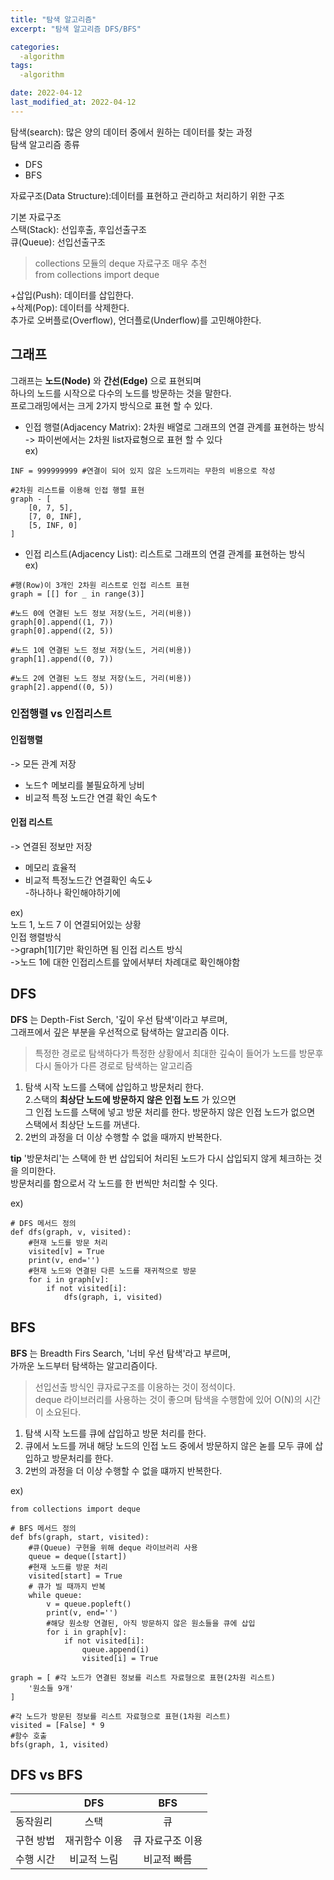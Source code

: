 ```yaml
---
title: "탐색 알고리즘"
excerpt: "탐색 알고리즘 DFS/BFS"

categories:
  -algorithm
tags:
  -algorithm

date: 2022-04-12
last_modified_at: 2022-04-12
---
```

탐색(search): 많은 양의 데이터 중에서 원하는 데이터를 찾는 과정  
탐색 알고리즘 종류  
 + DFS  
 + BFS  


자료구조(Data Structure):데이터를 표현하고 관리하고 처리하기 위한 구조  
  
기본 자료구조  
스택(Stack): 선입후출, 후입선출구조  
큐(Queue): 선입선출구조  
>collections 모듈의 deque 자료구조 매우 추천  
>from collections import deque  

+삽입(Push): 데이터를 삽입한다.  
+삭제(Pop): 데이터를 삭제한다.  
추가로 오버플로(Overflow), 언더플로(Underflow)를 고민해야한다.  

## 그래프  
  
그래프는 **노드(Node)** 와 **간선(Edge)** 으로 표현되며  
하나의 노드를 시작으로 다수의 노드를 방문하는 것을 말한다.  
프로그래밍에서는 크게 2가지 방식으로 표현 할 수 있다.  
 + 인접 행렬(Adjacency Matrix): 2차원 배열로 그래프의 연결 관계를 표현하는 방식  
-> 파이썬에서는 2차원 list자료형으로 표현 할 수 있다  
ex)
```
INF = 999999999 #연결이 되어 있지 않은 노드끼리는 무한의 비용으로 작성

#2차원 리스트를 이용해 인접 행렬 표현
graph - [
    [0, 7, 5],
    [7, 0, INF],
    [5, INF, 0]
]
```

 + 인접 리스트(Adjacency List): 리스트로 그래프의 연결 관계를 표현하는 방식  
ex)  
```
#행(Row)이 3개인 2차원 리스트로 인접 리스트 표현
graph = [[] for _ in range(3)]

#노드 0에 연결된 노드 정보 저장(노드, 거리(비용))
graph[0].append((1, 7))
graph[0].append((2, 5))

#노드 1에 연결된 노드 정보 저장(노드, 거리(비용))
graph[1].append((0, 7))

#노드 2에 연결된 노드 정보 저장(노드, 거리(비용))
graph[2].append((0, 5))
```

### 인접행렬 vs 인접리스트  
  
#### 인접행렬
-> 모든 관계 저장  
 + 노드↑ 메보리를 불필요하게 낭비  
 + 비교적 특정 노드간 연결 확인 속도↑  

#### 인접 리스트
-> 연결된 정보만 저장
 + 메모리 효율적
 + 비교적 특정노드간 연결확인 속도↓  
  -하나하나 확인해야하기에  
  
ex)  
노드 1, 노드 7 이 연결되어있는 상황  
 인접 행렬방식  
->graph[1][7]만 확인하면 됨
 인접 리스트 방식  
 ->노드 1에 대한 인접리스트를 앞에서부터 차례대로 확인해야함  

## DFS

**DFS** 는 Depth-Fist Serch, '깊이 우선 탐색'이라고 부르며,  
그래프에서 깊은 부분을 우선적으로 탐색하는 알고리즘 이다.  
>특정한 경로로 탐색하다가 특정한 상황에서 최대한 깊숙이 들어가 노드를 방문후  
>다시 돌아가 다른 경로로 탐색하는 알고리즘  
<!-- --2022-04-12 -->
 1. 탐색 시작 노드를 스택에 삽입하고 방문처리 한다.  
 2.스택의 __최상단 노드에 방문하지 않은 인접 노드__ 가 있으면  
 그 인접 노드를 스택에 넣고 방문 처리를 한다.
 방문하지 않은 인접 노드가 없으면 스택에서 최상단 노드를 꺼낸다.  
 3. 2번의 과정을 더 이상 수행할 수 없을 때까지 반복한다.  
  
 __tip__ '방문처리'는 스택에 한 번 삽입되어 처리된 노드가 다시 삽입되지 않게 체크하는 것을 의미한다.  
 방문처리를 함으로서 각 노드를 한 번씩만 처리할 수 잇다.  

ex)  
```
# DFS 메서드 정의
def dfs(graph, v, visited):
    #현재 노드를 방문 처리
    visited[v] = True
    print(v, end='')
    #현재 노드와 연결된 다른 노드를 재귀적으로 방문
    for i in graph[v]:
        if not visited[i]:
            dfs(graph, i, visited)
```

## BFS  

**BFS** 는 Breadth Firs Search, '너비 우선 탐색'라고 부르며,  
가까운 노드부터 탐색하는 알고리즘이다.  
>선입선출 방식인 큐자료구조를 이용하는 것이 정석이다.  
>deque 라이브러리를 사용하는 것이 좋으며 탐색을 수행함에 있어 O(N)의 시간이 소요된다.  
 1. 탐색 시작 노드를 큐에 삽입하고 방문 처리를 한다.  
 2. 큐에서 노드를 꺼내 해당 노드의 인접 노드 중에서 방문하지 않은 녿를 모두 큐에 삽입하고 방문처리를 한다.  
 3. 2번의 과정을 더 이상 수행할 수 없을 떄까지 반복한다.  

ex)  
```
from collections import deque

# BFS 메서드 정의
def bfs(graph, start, visited):
    #큐(Queue) 구현을 위해 deque 라이브러리 사용
    queue = deque([start])
    #현재 노드를 방문 처리
    visited[start] = True
    # 큐가 빌 때까지 반복
    while queue:
        v = queue.popleft()
        print(v, end='')
        #해당 원소랑 연결된, 아직 방문하지 않은 원소들을 큐에 삽입
        for i in graph[v]:
            if not visited[i]:
                queue.append(i)
                visited[i] = True

graph = [ #각 노드가 연결된 정보를 리스트 자료형으로 표현(2차원 리스트)
    '원소들 9개'
]

#각 노드가 방문된 정보를 리스트 자료형으로 표현(1차원 리스트)
visited = [False] * 9
#함수 호출
bfs(graph, 1, visited)
```

## DFS vs BFS
  
 |  |  DFS  |  BFS |
 |:--- | :---: | :---: |    
 |  동작원리  |  스택  | 큐 |  
 | 구현 방법 | 재귀함수 이용 | 큐 자료구조 이용 |
 | 수행 시간 | 비교적 느림 | 비교적 빠름 |
